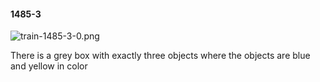 #### 1485-3
![train-1485-3-0.png](https://github.com/lil-lab/nlvr/raw/master/nlvr/train/images/5/train-1485-3-0.png "train-1485-3-0.png")

There is a grey box with exactly three objects where the objects are blue and yellow in color